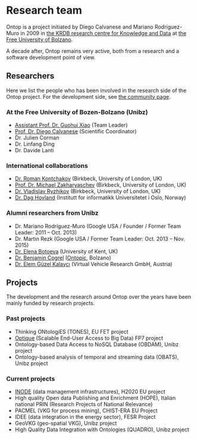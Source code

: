 # Research team

Ontop is a project initiated by Diego Calvanese and Mariano Rodriguez-Muro in 2009 in [the KRDB research centre for Knowledge and Data](https://www.inf.unibz.it/krdb/) at [the Free University of Bolzano](https://www.unibz.it/en/faculties/computer-science/).

A decade after, Ontop remains very active, both from a research and a software development point of view.

## Researchers

Here we list the people who has been involved in the research side of the Ontop project.
For the development side, see [the community page](/community).

### At the Free University of Bozen-Bolzano (Unibz)

* [Assistant Prof. Dr. Guohui Xiao](http://www.ghxiao.org) (Team Leader)
* [Prof. Dr. Diego Calvanese](http://www.inf.unibz.it/~calvanese/) (Scientific Coordinator)
* Dr. Julien Corman
* Dr. Linfang Ding
* Dr. Davide Lanti

### International collaborations

* [Dr. Roman Kontchakov](http://www.dcs.bbk.ac.uk/~roman/) (Birkbeck, University of London, UK)
* [Prof. Dr. Michael Zakharyaschev](http://www.dcs.bbk.ac.uk/~michael/) (Birkbeck, University of London, UK)
* [Dr. Vladislav Ryzhikov](https://www.dcs.bbk.ac.uk/~vlad/) (Birkbeck, University of London, UK)
* [Dr. Dag Hovland](http://www.ii.uib.no/~dagh/) (Institutt for informatikk Universitetet i Oslo, Norway)

### Alumni researchers from Unibz

* Dr. Mariano Rodríguez-Muro (Google USA / Founder / Former Team Leader: 2011 – Oct. 2013)
* Dr. Martin Rezk (Google USA / Former Team Leader: Oct. 2013 – Nov. 2015)
* [Dr. Elena Botoeva](https://www.kent.ac.uk/computing/people/3838/botoeva-elena) (University of Kent, UK)
* [Dr. Benjamin Cogrel](https://research.bcgl.fr) ([Ontopic](https://ontopic.ai), Bolzano)
* [Dr. Elem Güzel Kalaycı](https://scholar.google.it/citations?user=WYEhpZYAAAAJ&hl=en) (Virtual Vehicle Research GmbH, Austria)

## Projects

The development and the research around Ontop over the years have been mainly funded by research projects.

### Past projects

* Thinking ONtologiES (TONES), EU FET project
* [Optique](http://optique-project.eu/) (Scalable End-User Access to Big Data) FP7 project
* Ontology-based Data Access to NoSQL Database (OBDAM), Unibz project
* Ontology-based analysis of temporal and streaming data (OBATS), Unibz project

### Current projects
* [INODE](http://www.inode-project.eu/) (data management infrastructures), H2020 EU project
* High quality Open data Publishing and Enrichment (HOPE), Italian national PRIN (Research Projects of National Relevance)
* PACMEL (VKG for process mining),  CHIST-ERA EU Project
* IDEE (data integration in the energy sector), FESR Project
* GeoVKG (geo-spatial VKG), Unibz project
* High Quality Data Integration with Ontologies (QUADRO), Unibz project
